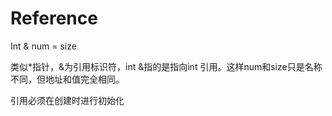 # Reference

Int & num = size

 类似*指针，&为引用标识符，int &指的是指向int 引用。这样num和size只是名称不同，但地址和值完全相同。

 引用必须在创建时进行初始化

 